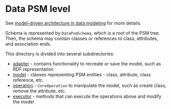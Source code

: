 # Data PSM level

See [model-driven architecture in data modeling](../../../../documentation/2022-04-21-model-driven-architecture.md) for more details.

Schema is represented by `DataPsmSchema`, which is a root of the PSM tree. Then, the schema may contain classes or references to class, attributes, and association ends.

This directory is divided into several subdirectories:
- [adapter](adapter) - contains functionality to recreate or save the model, such as RDF representation
- [model](model) - classes representing PSM entities - class, attribute, class reference, etc.
- [operation](operation) - `CoreOperation` to manipulate the model, such as create class, remove the attribute, etc.
- [executor](executor) - methods that can execute the operations above and modify the model
